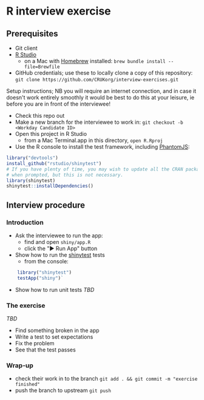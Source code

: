 # R interview exercise

## Prerequisites

* Git client
* [R Studio](https://www.rstudio.com/products/rstudio/download/#download)
  * on a Mac with [Homebrew](https://brew.sh) installed: `brew bundle install --file=Brewfile`
* GitHub credentials; use these to locally clone a copy of this repository: `git clone https://github.com/CRUKorg/interview-exercises.git`

Setup instructions; NB you will require an internet connection, and in case it doesn't work entirely smoothly it would be best to do this at your leisure, ie before you are in front of the interviewee!

* Check this repo out
* Make a new branch for the interviewee to work in: `git checkout -b <Workday Candidate ID>`
* Open this project in R Studio
  * from a Mac Terminal.app in this directory, `open R.Rproj`
* Use the R console to install the test framework, including [PhantomJS](http://phantomjs.org/):

``` R
library("devtools")
install_github("rstudio/shinytest")
# If you have plenty of time, you may wish to update all the CRAN packages
# when prompted, but this is not necessary.
library(shinytest)
shinytest::installDependencies()
```

## Interview procedure

### Introduction

* Ask the interviewee to run the app:
  * find and open `shiny/app.R`
  * click the "▶ Run App" button
* Show how to run the [shinytest](https://rstudio.github.io/shinytest/articles/shinytest.html) tests
  * from the console:

``` R
    library("shinytest")
    testApp("shiny")`
```

* Show how to run unit tests _TBD_

### The exercise

_TBD_

* Find something broken in the app
* Write a test to set expectations
* Fix the problem
* See that the test passes

### Wrap-up

* check their work in to the branch `git add . && git commit -m "exercise finished"`
* push the branch to upstream `git push`
